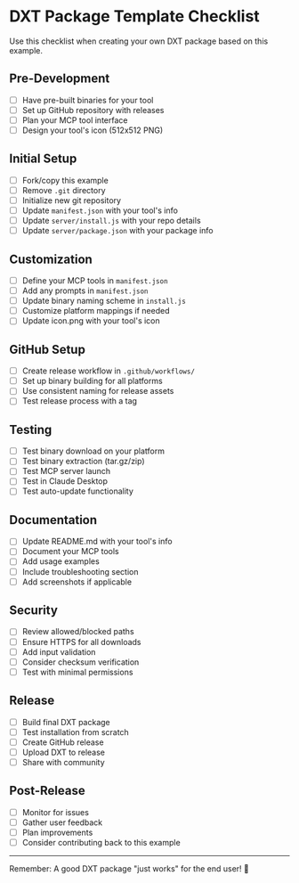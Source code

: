# DXT Package Template Checklist

Use this checklist when creating your own DXT package based on this example.

## Pre-Development

- [ ] Have pre-built binaries for your tool
- [ ] Set up GitHub repository with releases
- [ ] Plan your MCP tool interface
- [ ] Design your tool's icon (512x512 PNG)

## Initial Setup

- [ ] Fork/copy this example
- [ ] Remove `.git` directory
- [ ] Initialize new git repository
- [ ] Update `manifest.json` with your tool's info
- [ ] Update `server/install.js` with your repo details
- [ ] Update `server/package.json` with your package info

## Customization

- [ ] Define your MCP tools in `manifest.json`
- [ ] Add any prompts in `manifest.json`
- [ ] Update binary naming scheme in `install.js`
- [ ] Customize platform mappings if needed
- [ ] Update icon.png with your tool's icon

## GitHub Setup

- [ ] Create release workflow in `.github/workflows/`
- [ ] Set up binary building for all platforms
- [ ] Use consistent naming for release assets
- [ ] Test release process with a tag

## Testing

- [ ] Test binary download on your platform
- [ ] Test binary extraction (tar.gz/zip)
- [ ] Test MCP server launch
- [ ] Test in Claude Desktop
- [ ] Test auto-update functionality

## Documentation

- [ ] Update README.md with your tool's info
- [ ] Document your MCP tools
- [ ] Add usage examples
- [ ] Include troubleshooting section
- [ ] Add screenshots if applicable

## Security

- [ ] Review allowed/blocked paths
- [ ] Ensure HTTPS for all downloads
- [ ] Add input validation
- [ ] Consider checksum verification
- [ ] Test with minimal permissions

## Release

- [ ] Build final DXT package
- [ ] Test installation from scratch
- [ ] Create GitHub release
- [ ] Upload DXT to release
- [ ] Share with community

## Post-Release

- [ ] Monitor for issues
- [ ] Gather user feedback
- [ ] Plan improvements
- [ ] Consider contributing back to this example

---

Remember: A good DXT package "just works" for the end user! 🚀